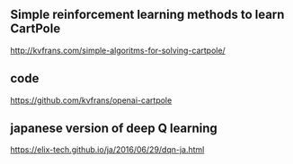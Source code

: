 ## Simple reinforcement learning methods to learn CartPole
http://kvfrans.com/simple-algoritms-for-solving-cartpole/

## code
https://github.com/kvfrans/openai-cartpole

## japanese version of deep Q learning
https://elix-tech.github.io/ja/2016/06/29/dqn-ja.html
